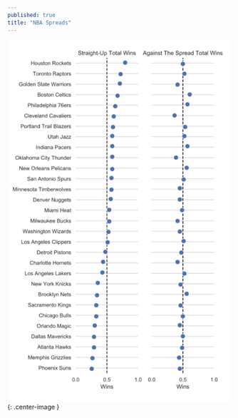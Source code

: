 ```yaml
---
published: true
title: "NBA Spreads"
---
```


![Dot Plot](/assets/images/0710ipynb-nba_spreads-dotplot.png?raw=true){: .center-image }

